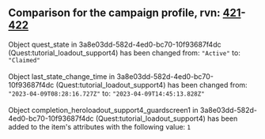 ## Comparison for the campaign profile, rvn: [421](https://github.com/PRO100KatYT/FortniteProfileRevisions/tree/main/profiles/campaign/421%20campaign.json)-[422](https://github.com/PRO100KatYT/FortniteProfileRevisions/tree/main/profiles/campaign/422%20campaign.json)

Object quest_state in 3a8e03dd-582d-4ed0-bc70-10f93687f4dc (Quest:tutorial_loadout_support4) has been changed from: `"Active"` to: `"Claimed"`
<br><br>
Object last_state_change_time in 3a8e03dd-582d-4ed0-bc70-10f93687f4dc (Quest:tutorial_loadout_support4) has been changed from: `"2023-04-09T08:28:16.727Z"` to: `"2023-04-09T14:45:13.828Z"`
<br><br>
Object completion_heroloadout_support4_guardscreen1 in 3a8e03dd-582d-4ed0-bc70-10f93687f4dc (Quest:tutorial_loadout_support4) has been added to the item's attributes with the following value: `1`
<br><br>
